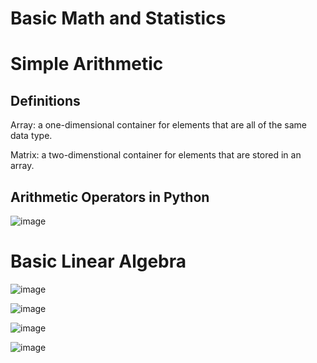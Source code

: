 # Basic Math and Statistics

# Simple Arithmetic

## Definitions

Array: a one-dimensional container for elements that are all of the same data type. 

Matrix: a two-dimenstional container for elements that are stored in an array. 

## Arithmetic Operators in Python

![image](https://user-images.githubusercontent.com/76530973/192800019-e0582ba0-c556-4d7c-a9d9-6a4aa3b99129.png)

# Basic Linear Algebra 

![image](https://user-images.githubusercontent.com/76530973/192805410-5d59d8e7-a9dd-4b60-ad6b-b2230999447b.png)

![image](https://user-images.githubusercontent.com/76530973/192805519-2a9f58a9-5dc9-491b-956a-0ba00fb9bd7d.png)

![image](https://user-images.githubusercontent.com/76530973/192805583-cae81ec5-fb78-4d11-aea4-666d137f93bb.png)

![image](https://user-images.githubusercontent.com/76530973/192807704-e1c8b90e-5675-422d-8380-eed331095ef7.png)


